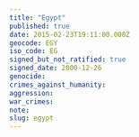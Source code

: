 ```yaml
---
title: "Egypt"
published: true
date: 2015-02-23T19:11:00.000Z
geocode: EGY
iso_code: EG
signed_but_not_ratified: true
signed_date: 2000-12-26
genocide:
crimes_against_humanity:
aggression:
war_crimes:
note:
slug: egypt
---
```

